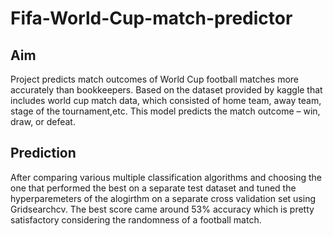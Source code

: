 # Fifa-World-Cup-match-predictor

## Aim 
Project predicts match outcomes of World Cup football matches more accurately than bookkeepers. Based on the dataset provided by kaggle that includes world cup match data, which consisted of home team, away team, stage of the tournament,etc. This model predicts the match outcome – win, draw, or defeat.

## Prediction
After comparing various multiple classification algorithms and choosing the one that performed the best on a separate test dataset and tuned the hyperparemeters of the alogirthm on a separate cross validation set using Gridsearchcv. The best score came around 53% accuracy which is pretty satisfactory considering the randomness of a football match. 
